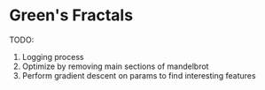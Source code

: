 # Green's Fractals

TODO:
1. Logging process
2. Optimize by removing main sections of mandelbrot
3. Perform gradient descent on params to find interesting features
